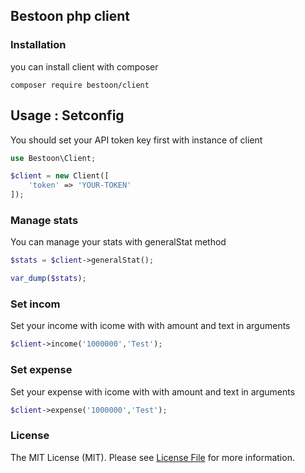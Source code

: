 ## Bestoon php client

### Installation

you can install client with composer
```
composer require bestoon/client
```

## Usage : Setconfig

You should set your API token key first with instance of client

```php
use Bestoon\Client;

$client = new Client([
    'token' => 'YOUR-TOKEN'
]);
```

### Manage stats
You can manage your stats with generalStat method

```php
$stats = $client->generalStat();

var_dump($stats);
```

### Set incom
Set your income with icome with with amount and text in arguments
```php
$client->income('1000000','Test');
```

### Set expense
Set your expense with icome with with amount and text in arguments
```php
$client->expense('1000000','Test');
```

### License
The MIT License (MIT). Please see [License File](LICENSE) for more information.